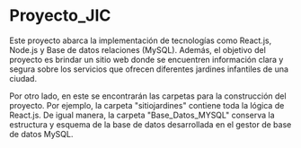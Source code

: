 # Proyecto_JIC
Este proyecto abarca la implementación de tecnologías como React.js, Node.js y Base de datos relaciones (MySQL). Además, el objetivo del proyecto es brindar un sitio web donde se encuentren información clara y segura sobre los servicios que ofrecen diferentes jardines infantiles de una ciudad.

Por otro lado, en este se encontrarán las carpetas para la construcción del proyecto. Por ejemplo, la carpeta "sitiojardines" contiene toda la lógica de React.js. De igual manera, la carpeta "Base_Datos_MYSQL" conserva la estructura y esquema de la base de datos desarrollada en el gestor de base de datos MySQL. 
